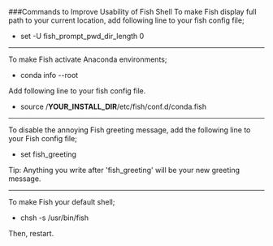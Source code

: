 ###Commands to Improve Usability of Fish Shell
To make Fish display full path to your current location, add following line to your fish config file;

* set -U fish_prompt_pwd_dir_length 0
***
To make Fish activate Anaconda environments; 

* conda info --root

Add following line to your fish config file.

*  source /**YOUR_INSTALL_DIR**/etc/fish/conf.d/conda.fish

***
To disable the annoying Fish greeting message, add the following line to your Fish config file;

* set fish_greeting

Tip: Anything you write after 'fish_greeting' will be your new greeting message. 

***
To make Fish your default shell;

* chsh -s /usr/bin/fish

Then, restart.




